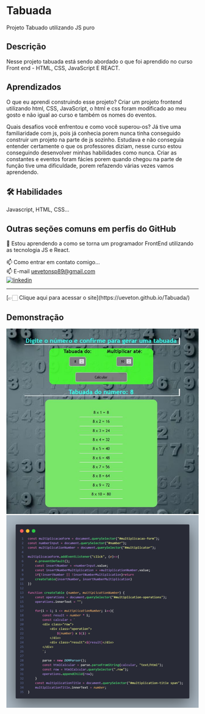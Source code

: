# Tabuada
Projeto Tabuado utilizando JS puro

## Descrição
Nesse projeto tabuada está sendo abordado o que foi aprendido no curso Front end - HTML, CSS, JavaScript E REACT.

## Aprendizados

O que eu aprendi construindo esse projeto? 
Criar um projeto frontend utilizando html, CSS, JavaScript, o html e css foram modificado ao meu gosto e não igual ao curso e também os nomes do eventos.

Quais desafios você enfrentou e como você superou-os?
Já tive uma familiaridade com js, pois já conhecia porem nunca tinha conseguido construir um projeto na parte de js sozinho. Estudava e não conseguia entender certamente o que os professores diziam, nesse curso estou conseguindo desenvolver minhas habilidades como nunca.
Criar as constantes e eventos foram fácies porem quando chegou na parte de função tive uma dificuldade, porem refazendo várias vezes vamos aprendendo.


## 🛠 Habilidades
Javascript, HTML, CSS...

## Outras seções comuns em perfis do GitHub

🧠 Estou aprendendo a como se torna um programador FrontEnd utilizando as tecnologia JS e React.

📫 Como entrar em contato comigo...<br>
📫 E-mail uevetonsp89@gmail.com <br>
[![linkedin](https://img.shields.io/badge/linkedin-0A66C2?style=for-the-badge&logo=linkedin&logoColor=white)](https://www.linkedin.com/in/ueveton-soares-pereira-99005375/)
<hr>
[👉🏻 Clique aqui para acessar o site](https://ueveton.github.io/Tabuada/)

## Demonstração
<div>
    <img src="img/Tabuada.JPG">
</div>
<div>
    <img src="img/script.png">
</div>

